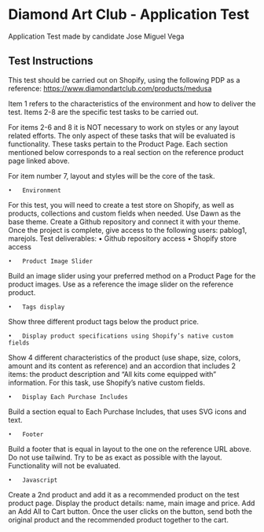# Diamond Art Club - Application Test

Application Test made by candidate Jose Miguel Vega

## Test Instructions

This test should be carried out on Shopify, using the following PDP as a reference:
https://www.diamondartclub.com/products/medusa 

Item 1 refers to the characteristics of the environment and how to deliver the test. Items 2-8 are the specific test tasks to be carried out.

For items 2-6 and 8 it is NOT necessary to work on styles or any layout related efforts. The only aspect of these tasks that will be evaluated is functionality. These tasks pertain to the Product Page. Each section mentioned below corresponds to a real section on the reference product page linked above.

For item number 7, layout and styles will be the core of the task.

	•	Environment
For this test, you will need to create a test store on Shopify, as well as products, collections and custom fields when needed.
Use Dawn as the base theme.
Create a Github repository and connect it with your theme. Once the project is complete, give access to the following users: pablog1, marejols.
Test deliverables:
	•	Github repository access
	•	Shopify store access

	•	Product Image Slider
Build an image slider using your preferred method on a Product Page for the product images. Use as a reference the image slider on the reference product.

	•	Tags display
Show three different product tags below the product price.
  
	•	Display product specifications using Shopify’s native custom fields
Show 4 different characteristics of the product (use shape, size, colors, amount and its content as reference) and an accordion that includes 2 items: the product description and “All kits come equipped with” information.
For this task, use Shopify’s native custom fields.

	•	Display Each Purchase Includes
Build a section equal to Each Purchase Includes, that uses SVG icons and text.

	•	Footer
Build a footer that is equal in layout to the one on the reference URL above. Do not use tailwind.
	Try to be as exact as possible with the layout. Functionality will not be evaluated.
  
	•	Javascript
Create a 2nd product and add it as a recommended product on the test product page. Display the product details: name, main image and price. Add an Add All to Cart button. Once the user clicks on the button, send both the original product and the recommended product together to the cart.



